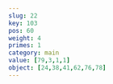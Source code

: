 ```yaml
---
slug: 22
key: 103
pos: 60
weight: 4
primes: 1
category: main
value: [79,3,1,1]
object: [24,38,41,62,76,78]
---
```

